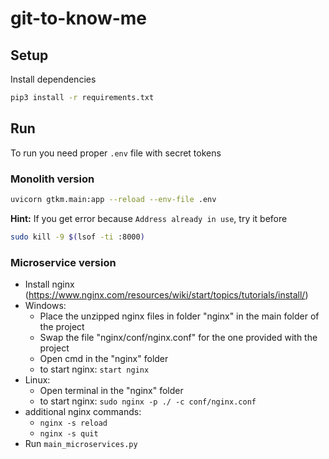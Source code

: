 # git-to-know-me

## Setup

Install dependencies

```bash
pip3 install -r requirements.txt
```

## Run

To run you need proper `.env` file with secret tokens

### Monolith version

```bash
uvicorn gtkm.main:app --reload --env-file .env
```

**Hint:** If you get error because `Address already in use`, try it before
```bash
sudo kill -9 $(lsof -ti :8000)
```

### Microservice version

- Install nginx (https://www.nginx.com/resources/wiki/start/topics/tutorials/install/)
- Windows:
  - Place the unzipped nginx files in folder "nginx" in the main folder of the project
  - Swap the file "nginx/conf/nginx.conf" for the one provided with the project
  - Open cmd in the "nginx" folder
  - to start nginx: `start nginx`
- Linux:
  - Open terminal in the "nginx" folder
  - to start nginx: `sudo nginx -p ./ -c conf/nginx.conf`
- additional nginx commands:
  - `nginx -s reload`
  - `nginx -s quit`
- Run `main_microservices.py`
